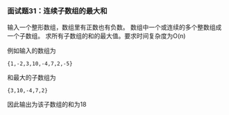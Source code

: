 ### 面试题31：连续子数组的最大和
输入一个整形数组，数组里有正数也有负数。
数组中一个或连续的多个整数组成一个子数组。
求所有子数组的和的最大值。要求时间复杂度为O(n)

例如输入的数组为
```
{1,-2,3,10,-4,7,2,-5}
```
和最大的子数组为
```
{3,10,-4,7,2}
```
因此输出为该子数组的和为18